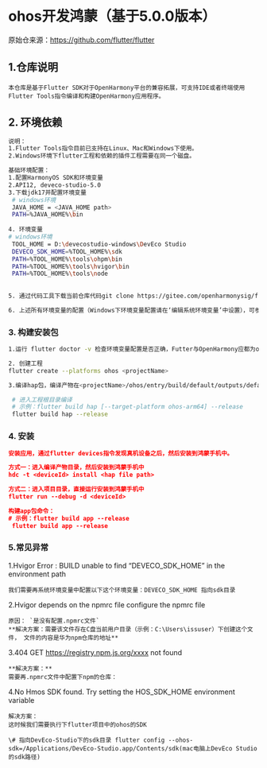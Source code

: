 # ohos开发鸿蒙（基于5.0.0版本）

原始仓来源：https://github.com/flutter/flutter

## 1.仓库说明

```
本仓库是基于Flutter SDK对于OpenHarmony平台的兼容拓展，可支持IDE或者终端使用Flutter Tools指令编译和构建OpenHarmony应用程序。
```



## 2. 环境依赖

```sh
说明：
1.Flutter Tools指令目前已支持在Linux、Mac和Windows下使用。
2.Windows环境下flutter工程和依赖的插件工程需要在同一个磁盘。

基础环境配置：
1.配置HarmonyOS SDK和环境变量
2.API12, deveco-studio-5.0
3.下载jdk17并配置环境变量
 # windows环境
 JAVA_HOME = <JAVA_HOME path>
 PATH=%JAVA_HOME%\bin
 
4. 环境变量
# windows环境
 TOOL_HOME = D:\devecostudio-windows\DevEco Studio
 DEVECO_SDK_HOME=%TOOL_HOME%\sdk
 PATH=%TOOL_HOME%\tools\ohpm\bin
 PATH=%TOOL_HOME%\tools\hvigor\bin
 PATH=%TOOL_HOME%\tools\node
 
 
5. 通过代码工具下载当前仓库代码git clone https://gitee.com/openharmonysig/flutter_flutter.git，指定dev或master分支，并配置环境 （参考flutter环境变量配置）

6. 上述所有环境变量的配置（Windows下环境变量配置请在‘编辑系统环境变量’中设置），可参考下面的示例（其中user和具体代码路径请替换成实际路径）：

```



### 3. 构建安装包

```sh
1.运行 flutter doctor -v 检查环境变量配置是否正确，Futter与OpenHarmony应都为ok标识，若两处提示缺少环境，按提示补上相应环境即可。

2. 创建工程
flutter create --platforms ohos <projectName>

3.编译hap包，编译产物在<projectName>/ohos/entry/build/default/outputs/default/entry-default-signed.hap下。

 # 进入工程根目录编译
 # 示例：flutter build hap [--target-platform ohos-arm64] --release
 flutter build hap --release
```



### 4. 安装

```json
安装应用，通过flutter devices指令发现真机设备之后，然后安装到鸿蒙手机中。

方式一：进入编译产物目录，然后安装到鸿蒙手机中
hdc -t <deviceId> install <hap file path>

方式二：进入项目目录，直接运行安装到鸿蒙手机中
flutter run --debug -d <deviceId>

构建app包命令：
# 示例：flutter build app --release
 flutter build app --release
```



### 5.常见异常

1.Hvigor Error : BUILD unable to find “DEVECO_SDK_HOME” in the environment path

```
我们需要再系统环境变量中配置以下这个环境变量：DEVECO_SDK_HOME 指向sdk目录
```

2.Hvigor depends on the npmrc file configure the npmrc file

```
原因： `是没有配置.npmrc文件`
**解决方案：需要该文件存在C盘当前用户目录（示例：C:\Users\issuser）下创建这个文件， 文件的内容是华为npm仓库的地址**
```

3.404 GET https://registry.npm.js.org/xxxx not found

```
**解决方案：**
需要再.npmrc文件中配置下npm的仓库：
```

4.No Hmos SDK found. Try setting the HOS_SDK_HOME environment variable

```
解决方案：
这时候我们需要执行下flutter项目中的ohos的SDK

\# 指向DevEco-Studio下的sdk目录 flutter config --ohos-sdk=/Applications/DevEco-Studio.app/Contents/sdk(mac电脑上DevEco Studio的sdk路径)
```

